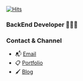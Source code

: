 [![Hits](https://hits.seeyoufarm.com/api/count/incr/badge.svg?url=https%3A%2F%2Fgithub.com%2F2cong)](https://hits.seeyoufarm.com)
### BackEnd Developer 👩🏻‍💻

### Contact & Channel
- 📬 [Email](mailto:cjina3710@gmail.com)
- 📋 [Portfolio](https://www.notion.so/Choi-Jina-7408b6b5e6464717b45e2b55b56f7276)
- 🖌 [Blog](https://velog.io/@2cong)
